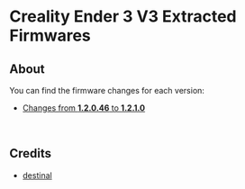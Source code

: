 # Creality Ender 3 V3 Extracted Firmwares



## About

You can find the firmware changes for each version:

- [Changes from **1.2.0.46** to **1.2.1.0**]()

<br />

## Credits

- [destinal](https://www.reddit.com/user/destinal/)

<br />
